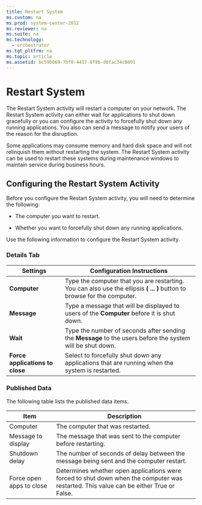 ```yaml
---
title: Restart System
ms.custom: na
ms.prod: system-center-2012
ms.reviewer: na
ms.suite: na
ms.technology: 
  - orchestrator
ms.tgt_pltfrm: na
ms.topic: article
ms.assetid: bc59b069-7bf0-4417-8f8b-d6fac34c8691
---
```

# Restart System
The Restart System activity will restart a computer on your network. The Restart System activity can either wait for applications to shut down gracefully or you can configure the activity to forcefully shut down any running applications. You also can send a message to notify your users of the reason for the disruption.

Some applications may consume memory and hard disk space and will not relinquish them without restarting the system. The Restart System activity can be used to restart these systems during maintenance windows to maintain service during business hours.

## Configuring the Restart System Activity
Before you configure the Restart System activity, you will need to determine the following:

-   The computer you want to restart.

-   Whether you want to forcefully shut down any running applications.

Use the following information to configure the Restart System activity.

### Details Tab

|Settings|Configuration Instructions|
|------------|------------------------------|
|**Computer**|Type the computer that you are restarting. You can also use the ellipsis **\( ... \)** button to browse for the computer.|
|**Message**|Type a message that will be displayed to users of the **Computer** before it is shut down.|
|**Wait**|Type the number of seconds after sending the **Message** to the users before the system will be shut down.|
|**Force applications to close**|Select to forcefully shut down any applications that are running when the system is restarted.|

### Published Data
The following table lists the published data items.

|Item|Description|
|--------|---------------|
|Computer|The computer that was restarted.|
|Message to display|The message that was sent to the computer before restarting.|
|Shutdown delay|The number of seconds of delay between the message being sent and the computer restart.|
|Force open apps to close|Determines whether open applications were forced to shut down when the computer was restarted. This value can be either True or False.|


